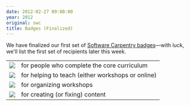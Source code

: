 ```yaml
---
date: 2012-02-27 09:00:00
year: 2012
original: swc
title: Badges (Finalized)
---
```

<p>We have finalized our first set of <a href="http://openbadges.org/">Software Carpentry badges</a>&mdash;with luck, we'll list the first set of recipients later this week.</p>
<table>
<tbody>
<tr>
<td><img src="{{'/files/2012/02/Badge_CoreSkills.png' | relative_url}}" /></td>
<td>for people who complete the core curriculum</td>
</tr>
<tr>
<td><img src="{{'/files/2012/02/Badge_Instructor.png' | relative_url}}" /></td>
<td>for helping to teach (either workshops or online)</td>
</tr>
<tr>
<td><img src="{{'/files/2012/02/Badge_Organizer.png' | relative_url}}" /></td>
<td>for organizing workshops</td>
</tr>
<tr>
<td><img src="{{'/files/2012/02/Badge_Creator.png' | relative_url}}" /></td>
<td>for creating (or fixing) content</td>
</tr>
</tbody>
</table>
